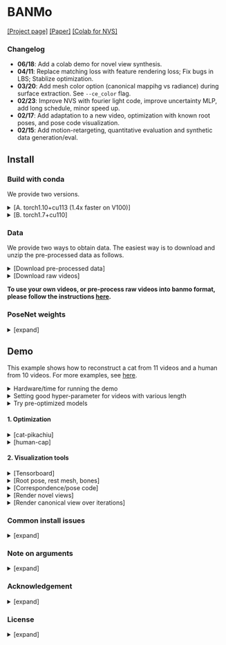 # BANMo 
[[Project page]](https://banmo-www.github.io/) [[Paper]](https://banmo-www.github.io/banmo-cvpr.pdf) [[Colab for NVS]](https://colab.research.google.com/drive/1dQJn1vsuz0DkyRZbOA1SulkVQ0V1kMUP?usp=sharing)

### Changelog
- **06/18**: Add a colab demo for novel view synthesis.
- **04/11**: Replace matching loss with feature rendering loss; Fix bugs in LBS; Stablize optimization.
- **03/20**: Add mesh color option (canonical mappihg vs radiance) during surface extraction. See `--ce_color` flag.
- **02/23**: Improve NVS with fourier light code, improve uncertainty MLP, add long schedule, minor speed up.
- **02/17**: Add adaptation to a new video, optimization with known root poses, and pose code visualization.
- **02/15**: Add motion-retargeting, quantitative evaluation and synthetic data generation/eval.

## Install
### Build with conda
We provide two versions. 
<details><summary>[A. torch1.10+cu113 (1.4x faster on V100)]</summary>

```
# clone repo
git clone git@github.com:facebookresearch/banmo.git --recursive
cd banmo
# install conda env
conda env create -f misc/banmo-cu113.yml
conda activate banmo-cu113
# install pytorch3d (takes minutes), kmeans-pytorch
pip install -e third_party/pytorch3d
pip install -e third_party/kmeans_pytorch
# install detectron2
python -m pip install detectron2 -f \
  https://dl.fbaipublicfiles.com/detectron2/wheels/cu113/torch1.10/index.html
```
</details>

<details><summary>[B. torch1.7+cu110]</summary>

```
# clone repo
git clone git@github.com:facebookresearch/banmo.git --recursive
cd banmo
# install conda env
conda env create -f misc/banmo.yml
conda activate banmo
# install kmeans-pytorch
pip install -e third_party/kmeans_pytorch
# install detectron2
python -m pip install detectron2 -f \
  https://dl.fbaipublicfiles.com/detectron2/wheels/cu110/torch1.7/index.html
```
</details>

### Data
We provide two ways to obtain data. 
The easiest way is to download and unzip the pre-processed data as follows.
<details><summary>[Download pre-processed data]</summary>

We provide preprocessed data for cat and human.
Download the pre-processed `rgb/mask/flow/densepose` images as follows
```
# (~8G for each)
bash misc/processed/download.sh cat-pikachiu
bash misc/processed/download.sh human-cap
```
</details>

<details><summary>[Download raw videos]</summary>

Download raw videos to `./raw/` folder
```
bash misc/vid/download.sh cat-pikachiu
bash misc/vid/download.sh human-cap
bash misc/vid/download.sh dog-tetres
bash misc/vid/download.sh cat-coco
```
</details>

**To use your own videos, or pre-process raw videos into banmo format, 
please follow the instructions [here](./preprocess).**

### PoseNet weights
<details><summary>[expand]</summary>

Download pre-trained PoseNet weights for human and quadrupeds
```
mkdir -p mesh_material/posenet && cd "$_"
wget $(cat ../../misc/posenet.txt); cd ../../
```
</details>


## Demo
This example shows how to reconstruct a cat from 11 videos and a human from 10 videos.
For more examples, see [here](./scripts/README.md).

<details><summary>Hardware/time for running the demo</summary>

The [short schedule](./scripts/template-short.sh) takes 4 hours on 2 V100 GPUs (+SSD storage).
To reach higher quality, the [full schedule](./scripts/template.sh) takes 12 hours.
We provide a [script](./scripts/template-accu.sh) that use gradient accumulation
 to support experiments on fewer GPUs / GPU with lower memory.
</details>

<details><summary>Setting good hyper-parameter for videos with various length</summary>

When optimizing videos with different lengths, we found it useful to scale batchsize with the number of frames.
A rule of thumb is to set "num gpus" x "batch size" x "accu steps" ~= num frames.
This means more video frames needs more GPU memory but the same optimization time.
</details>

<details><summary>Try pre-optimized models</summary>

We provide [pre-optimized models](https://www.dropbox.com/sh/5ue6tpsqmt6gstw/AAB9FD6on0UZDnThr6GEde46a?dl=0) 
and scripts to run novel view synthesis and mesh extraction (results saved at `tmp/*all.mp4`). Also see this [Colab for NVS](https://colab.research.google.com/drive/1dQJn1vsuz0DkyRZbOA1SulkVQ0V1kMUP?usp=sharing).
 
```
# download pre-optimized models
mkdir -p tmp && cd "$_"
wget https://www.dropbox.com/s/qzwuqxp0mzdot6c/cat-pikachiu.npy
wget https://www.dropbox.com/s/dnob0r8zzjbn28a/cat-pikachiu.pth
wget https://www.dropbox.com/s/p74aaeusprbve1z/opts.log # flags used at opt time
cd ../

seqname=cat-pikachiu
# render novel views
bash scripts/render_nvs.sh 0 $seqname tmp/cat-pikachiu.pth 5 0
# argv[1]: gpu id
# argv[2]: sequence name
# argv[3]: path to the weights
# argv[4]: video id used for pose traj
# argv[5]: video id used for root traj

# Extract articulated meshes and render
bash scripts/render_mgpu.sh 0 $seqname tmp/cat-pikachiu.pth \
        "0 5" 64
# argv[1]: gpu id
# argv[2]: sequence name
# argv[3]: weights path
# argv[4]: video id separated by space
# argv[5]: resolution of running marching cubes (use 256 to get higher-res mesh)
```

</details>

#### 1. Optimization
<details><summary>[cat-pikachiu]</summary>

```
seqname=cat-pikachiu
# To speed up data loading, we store images as lines of pixels). 
# only needs to run it once per sequence and data are stored
python preprocess/img2lines.py --seqname $seqname

# Optimization
bash scripts/template.sh 0,1 $seqname 10001 "no" "no"
# argv[1]: gpu ids separated by comma 
# args[2]: sequence name
# args[3]: port for distributed training
# args[4]: use_human, pass "" for human cse, "no" for quadreped cse
# args[5]: use_symm, pass "" to force x-symmetric shape

# Extract articulated meshes and render
bash scripts/render_mgpu.sh 0 $seqname logdir/$seqname-e120-b256-ft2/params_latest.pth \
        "0 1 2 3 4 5 6 7 8 9 10" 256
# argv[1]: gpu id
# argv[2]: sequence name
# argv[3]: weights path
# argv[4]: video id separated by space
# argv[5]: resolution of running marching cubes (256 by default)
```

https://user-images.githubusercontent.com/13134872/154554031-332e2355-3303-43e3-851c-b5812699184b.mp4


</details>

<details><summary>[human-cap]</summary>

```
seqname=adult7
python preprocess/img2lines.py --seqname $seqname
bash scripts/template.sh 0,1 $seqname 10001 "" ""
bash scripts/render_mgpu.sh 0 $seqname logdir/$seqname-e120-b256-ft2/params_latest.pth \
        "0 1 2 3 4 5 6 7 8 9" 256
```

https://user-images.githubusercontent.com/13134872/154554210-3bb0a439-fe46-4ea3-a058-acecf5f8dbb5.mp4
  
</details>

#### 2. Visualization tools
<details><summary>[Tensorboard]</summary>

```
# You may need to set up ssh tunneling to view the tensorboard monitor locally.
screen -dmS "tensorboard" bash -c "tensorboard --logdir=logdir --bind_all"
```
</details>

<details><summary>[Root pose, rest mesh, bones]</summary>

To draw root pose trajectories (+rest shape) over epochs
```
# logdir
logdir=logdir/$seqname-e120-b256-init/
# first_idx, last_idx specifies what frames to be drawn
python scripts/visualize/render_root.py --testdir $logdir --first_idx 0 --last_idx 120
```
Find the output at `$logdir/mesh-cam.gif`. 
During optimization, the rest mesh and bones at each epoch are saved at `$logdir/*rest.obj`.

https://user-images.githubusercontent.com/13134872/154553887-1871fdea-24f4-4a79-8689-86ff6af7fa52.mp4

</details>

<details><summary>[Correspondence/pose code]</summary>

To visualize 2d-2d and 2d-3d matchings of the latest epoch weights
```
# 2d matches between frame 0 and 100 via 2d->feature matching->3d->geometric warp->2d
bash scripts/render_match.sh $logdir/params_latest.pth "0 100" "--render_size 128"
```
2d-2d matches will be saved to `tmp/match_%03d.jpg`. 
2d-3d feature matches of frame 0 will be saved to `tmp/match_line_pred.obj`.
2d-3d geometric warps of frame 0 will be saved to `tmp/match_line_exp.obj`.
near-plane frame 0 will be saved to `tmp/match_plane.obj`.
Pose code visualization will be saved at `tmp/code.mp4`.

https://user-images.githubusercontent.com/13134872/154553652-c93834db-cce2-4158-a30a-21680ab46a63.mp4


</details>

<details><summary>[Render novel views]</summary>

Render novel views at the canonical camera coordinate
```
bash scripts/render_nvs.sh 0 $seqname logdir/$seqname-e120-b256-ft2/params_latest.pth 5 0
# argv[1]: gpu id
# argv[2]: sequence name
# argv[3]: path to the weights
# argv[4]: video id used for pose traj
# argv[5]: video id used for root traj
```
Results will be saved at `logdir/$seqname-e120-b256-ft2/nvs*.mp4`.
  
https://user-images.githubusercontent.com/13134872/155441493-38bf7a02-a6ee-4f2f-9dc5-0cf98a4c7c45.mp4

</details>

<details><summary>[Render canonical view over iterations]</summary>

Render depth and color of the canonical view over optimization iterations
```
bash scripts/nvs_iter.sh 0 logdir/$seqname-e120-b256-init/
# argv[1]: gpu id
# argv[2]: path to the logdir
```
Results will be saved at `logdir/$seqname-e120-b256-init/vis-iter*.mp4`.
  

https://user-images.githubusercontent.com/13134872/162283256-49f9de87-0bce-4f7f-9376-651a170e8879.mp4



https://user-images.githubusercontent.com/13134872/162283257-7636462b-c698-4411-9084-57f7a0bb89e8.mp4



</details>

### Common install issues
<details><summary>[expand]</summary>

* Q: pyrender reports `ImportError: Library "GLU" not found.`
    * install `sudo apt install freeglut3-dev`
* Q: ffmpeg reports `libopenh264.so.5` not fund
    * install ffmpeg `sudo apt-get install ffmpeg` and remove ~/anaconda/envs/banmo/bin/ffmpeg
</details>

### Note on arguments
<details><summary>[expand]</summary>

- use `--use_human` for human reconstruction, otherwise it assumes quadruped animals
- use `--full_mesh` to disable visibility check at mesh extraction time
- use `--noce_color` at mesh extraction time to assign radiance instead canonical mapping as vertex colors.
- use `--queryfw` at mesh extraction time to extract forward articulated meshes, which only needs to run marching cubes once.
- use `--use_cc` maintains the largest connected component for rest mesh in order to set the object bounds and near-far plane (by default turned on). Turn it off with `--nouse_cc` for disconnected objects such as hands.
- use `--debug` to print out the rough time each component takes.
</details>

### Acknowledgement
<details><summary>[expand]</summary>

Volume rendering code is borrowed from [Nerf_pl](https://github.com/kwea123/nerf_pl).
Flow estimation code is adapted from [VCN-robust](https://github.com/gengshan-y/rigidmask).
Other external repos:
- [Detectron2](https://github.com/facebookresearch/detectron2) (modified)
- [SoftRas](https://github.com/ShichenLiu/SoftRas) (modified, for synthetic data generation)
- [Chamfer3D](https://github.com/ThibaultGROUEIX/ChamferDistancePytorch) (for evaluation)
</details>

### License
<details><summary>[expand]</summary>

- [CC-BY-NC 4.0](https://creativecommons.org/licenses/by-nc/4.0/legalcode). 
See the [LICENSE](LICENSE) file. 
</details>
